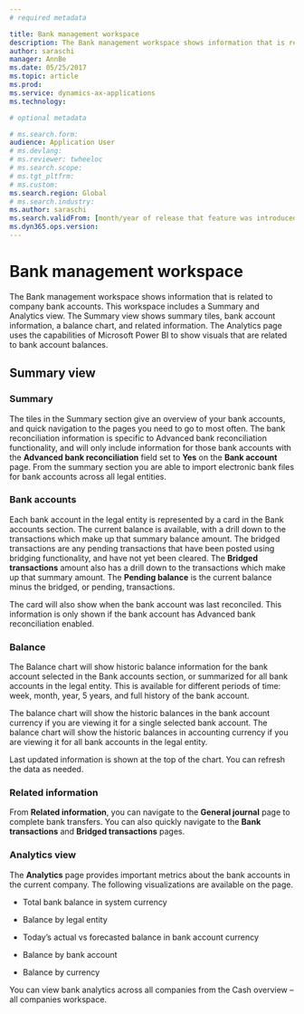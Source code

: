 ```yaml
---
# required metadata

title: Bank management workspace
description: The Bank management workspace shows information that is related to company bank accounts. This workspace includes a Summary and Analytics view. The Summary view shows summary tiles, bank account information, a balance chart, and related information. The Analytics page uses the capabilities of Microsoft Power BI to show visuals that are related to bank account balances.
author: saraschi
manager: AnnBe
ms.date: 05/25/2017
ms.topic: article
ms.prod: 
ms.service: dynamics-ax-applications
ms.technology: 

# optional metadata

# ms.search.form:  
audience: Application User
# ms.devlang: 
# ms.reviewer: twheeloc
# ms.search.scope:
# ms.tgt_pltfrm: 
# ms.custom: 
ms.search.region: Global 
# ms.search.industry: 
ms.author: saraschi
ms.search.validFrom: [month/year of release that feature was introduced in, in format yyyy-mm-dd]
ms.dyn365.ops.version: 
---
```

# Bank management workspace

The Bank management workspace shows information that is related to company bank accounts. This workspace includes a Summary and Analytics view. The Summary view shows summary tiles, bank account information, a balance chart, and related information. The Analytics page uses the capabilities of Microsoft Power BI to show visuals that are related to bank account balances.

## Summary view


### Summary

The tiles in the Summary section give an overview of your bank accounts, and quick navigation to the pages you need to go to most often. The bank reconciliation information is specific to Advanced bank reconciliation functionality, and will only include information for those bank accounts with the **Advanced bank reconciliation** field set to **Yes** on the **Bank account** page. From the summary section you are able to import electronic bank files for bank accounts across all legal entities.

### Bank accounts

Each bank account in the legal entity is represented by a card in the Bank accounts section. The current balance is available, with a drill down to the transactions which make up that summary balance amount. The bridged transactions are any pending transactions that have been posted using bridging functionality, and have not yet been cleared. The **Bridged transactions** amount also has a drill
down to the transactions which make up that summary amount. The **Pending balance** is the current balance minus the bridged, or pending, transactions.

The card will also show when the bank account was last reconciled. This information is only shown if the bank account has Advanced bank reconciliation enabled.

### Balance

The Balance chart will show historic balance information for the bank account selected in the Bank accounts section, or summarized for all bank accounts in the legal entity. This is available for different periods of time: week, month, year, 5 years, and full history of the bank account. 

The balance chart will show the historic balances in the bank account currency if you are viewing it for a single selected bank account. The balance chart will show the historic balances in accounting currency if you are viewing it for all bank accounts in the legal entity.

Last updated information is shown at the top of the chart. You can refresh the data as needed.

### Related information

From **Related information**, you can navigate to the **General journal** page to complete bank transfers. You can also quickly navigate to the **Bank transactions** and **Bridged transactions** pages.

### Analytics view

The **Analytics** page provides important metrics about the bank accounts in the current company. The following visualizations are available on the page.

-   Total bank balance in system currency

-   Balance by legal entity

-   Today’s actual vs forecasted balance in bank account currency

-   Balance by bank account

-   Balance by currency

You can view bank analytics across all companies from the Cash overview – all companies workspace.
